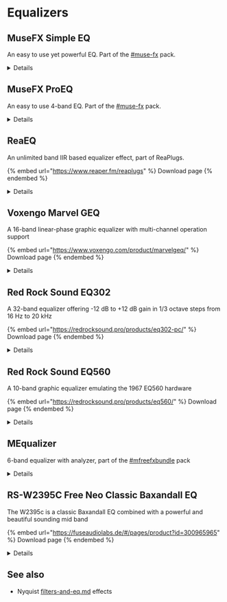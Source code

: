 # Equalizers

## MuseFX Simple EQ

An easy to use yet powerful EQ. Part of the [#muse-fx](plugin-suites.md#muse-fx "mention") pack.

<details>

<summary>Details</summary>

See the pack for installation instructions.

![](<../.gitbook/assets/musefx simpleeq.png>)

</details>

## MuseFX ProEQ

An easy to use 4-band EQ. Part of the [#muse-fx](plugin-suites.md#muse-fx "mention") pack.

<details>

<summary>Details</summary>

See the pack for installation instructions.

<img src="../.gitbook/assets/musefx proeq.png" alt="" data-size="original">

</details>

## ReaEQ

An unlimited band IIR based equalizer effect, part of ReaPlugs.

{% embed url="https://www.reaper.fm/reaplugs" %}
Download page
{% endembed %}

<details>

<summary>Details</summary>

Copyright (C) 2006-2016, Cockos Incorporated VST PlugIn Technology by Steinberg Media Technologies GmbH

Information From the vendor:

* Unlimited band IIR based equalizer
* Support for any number of many types of filters (shelfs, bands, LPF, HPF, notch, bandpass, allpass)
* Frequency response and phase response display
* Display of approximate note+octave for frequencies
* Per-band bypass control
* Full-view of graph optional for precise editing
* Mouse modifiers/mousewheel usable for editing bandwidth of points in graph

<img src="../.gitbook/assets/reaEQ.png" alt="" data-size="original">

</details>

## Voxengo Marvel GEQ

A 16-band linear-phase graphic equalizer with multi-channel operation support

{% embed url="https://www.voxengo.com/product/marvelgeq/" %}
Download page
{% endembed %}

<details>

<summary>Details</summary>

Information from the vendor

* 16-band graphic equalizing
* Freehand drawing mode
* Linear-phase equalizing
* \+/- 12 dB gain range per band
* Stereo and multi-channel processing
* Internal channel routing
* Channel grouping
* Mid/side processing
* 64-bit floating point processing
* Preset manager
* Undo/redo history
* A/B comparisons

</details>

## Red Rock Sound EQ302

A 32-band equalizer offering -12 dB to +12 dB gain in 1/3 octave steps from 16 Hz to 20 kHz

{% embed url="https://redrocksound.pro/products/eq302-pc/" %}
Download page
{% endembed %}

<details>

<summary>Details</summary>

Information from the vendor

* 32-band graphic equalizer
* Selectable -12 to +12 dB or -6 to +6 dB gain
* Integrated low-cut filter
* Adjustable input gain

</details>

## Red Rock Sound EQ560

A 10-band graphic equalizer emulating the 1967 EQ560 hardware

{% embed url="https://redrocksound.pro/products/eq560/" %}
Download page
{% endembed %}

<details>

<summary>Details</summary>

Copyright © 2012–2022 Red Rock Sound

Information from the vendor

* 10 bands of proprietary equalization.
* Familiar graphics operation on one octave centers.
* 12 dB of boost/cut per band.
* Proportional Q narrows filter Q at extremes.
* IN/OUT switch — allows the user to bypass the Graphic Eq for before/after comparisons.

</details>

## MEqualizer

6-band equalizer with analyzer, part of the [#mfreefxbundle](plugin-suites.md#mfreefxbundle "mention") pack

<details>

<summary>Details</summary>

**MConvolutionEZ** is an extremely easy-to-use and powerful 6-band equalizer. It also provides an advanced visualization including a spectrum analyzer and sonogram.

* Advanced GUI
* Compare multiple settings: A to H Switching and A to D Morphing
* 9 filter types for each band with quick adjustment
* Powerful spectrum analyzer and sonogram
* Unique visualisation engine with classic meters and time graphs
* MIDI controllers with MIDI learn
* M/S, single channel, up to 8 channelds surround and up to 64 channels ambisonics processing
* Extremely fast, optimized for newest AVX2 and AVX512 capable processors
* Supports VST, VST3, AU and AAX interfaces on Windows and macOS

See the [pack ](plugin-suites.md#mfreefxbundle)for installation instructions.

</details>

## RS-W2395C Free Neo Classic Baxandall EQ

The W2395c is a classic Baxandall EQ combined with a powerful and beautiful sounding mid band

{% embed url="https://fuseaudiolabs.de/#/pages/product?id=300965965" %}
Download page
{% endembed %}

<details>

<summary>Details</summary>

### Vendor description

#### 1950 Meets 2019

The W2395c is a classic Baxandall EQ combined with a powerful and beautiful sounding mid band. As a solitary or complementary equalizer with that special something, its particular tone and slightly interactive bands let your tracks stand out big time. In close cooperation with its creator, analog mastermind [Roger Schult](https://www.rogerschult.com/), we are delighted to offer this amazing plugin completely for free.

#### Control and Shape

The W2395c excels in controlling the midrange within the context of broad tonal shaping of bass and treble. The high shelf is great for carving out percussive sounds as well as opening or darkening instruments and voices. The partnering low band provides a precise and solid grip on the sub frequencies, while the mids manage the balancing act between natural and beefy with stunning ease.

#### Straight yet Flexible

Operating the W2395c is as straight forward as it gets, and still the few controls provide great flexibility. The low band can be switched from 80 to 110 Hz, the highs from 2 to 5 kHz, and the semi-parametric mids offer 3 different Q factors to choose from. The drive control is a plugin-exclusive extra for adding some nice grit to its supernaturally natural tone character.

#### Freely yours

With its super intuitive controls and musically interacting curves, the W2395c is a special and unique gem in the world of equalizers. It enhances anything from very dynamic sources like vocals or drums to harsh cymbals or dull sounding guitars and synths – and it does an excellent job on the mix buss as well. A truly exciting EQ experience is waiting for you… right now, all free.

</details>

## See also

* Nyquist [filters-and-eq.md](../nyquist-plugins/effect-plugins/filters-and-eq.md "mention") effects
